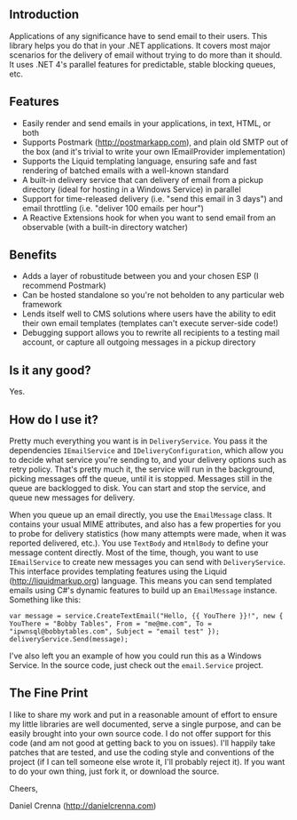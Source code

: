 Introduction
------------
Applications of any significance have to send email to their users. This library helps you do that in your
.NET applications. It covers most major scenarios for the delivery of email without trying to do more than it should.
It uses .NET 4's parallel features for predictable, stable blocking queues, etc.

Features
--------
- Easily render and send emails in your applications, in text, HTML, or both
- Supports Postmark (http://postmarkapp.com), and plain old SMTP out of the box (and it's trivial to write your own IEmailProvider implementation)
- Supports the Liquid templating language, ensuring safe and fast rendering of batched emails with a well-known standard
- A built-in delivery service that can delivery of email from a pickup directory (ideal for hosting in a Windows Service) in parallel
- Support for time-released delivery (i.e. "send this email in 3 days") and email throttling (i.e. "deliver 100 emails per hour")
- A Reactive Extensions hook for when you want to send email from an observable (with a built-in directory watcher)

Benefits
--------
- Adds a layer of robustitude between you and your chosen ESP (I recommend Postmark)
- Can be hosted standalone so you're not beholden to any particular web framework
- Lends itself well to CMS solutions where users have the ability to edit their own email templates (templates can't execute server-side code!)
- Debugging support allows you to rewrite all recipients to a testing mail account, or capture all outgoing messages in a pickup directory

Is it any good?
---------------
Yes.

How do I use it?
----------------
Pretty much everything you want is in `DeliveryService`. You pass it the dependencies `IEmailService` and `IDeliveryConfiguration`, which allow you
to decide what service you're sending to, and your delivery options such as retry policy. That's pretty much it, the service will run in the background,
picking messages off the queue, until it is stopped. Messages still in the queue are backlogged to disk. You can start and stop the service, and queue
new messages for delivery.

When you queue up an email directly, you use the `EmailMessage` class. It contains your usual MIME attributes, and also has a few properties
for you to probe for delivery statistics (how many attempts were made, when it was reported delivered, etc.). You use `TextBody` and `HtmlBody` to define your
message content directly. Most of the time, though, you want to use `IEmailService` to create new messages you can send with `DeliveryService`. 
This interface provides templating features using the Liquid (http://liquidmarkup.org) language. This means you can send templated emails using C#'s dynamic 
features to build up an `EmailMessage` instance. Something like this:

```
var message = service.CreateTextEmail("Hello, {{ YouThere }}!", new { YouThere = "Bobby Tables", From = "me@me.com", To = "ipwnsql@bobbytables.com", Subject = "email test" });
deliveryService.Send(message);
```

I've also left you an example of how you could run this as a Windows Service. In the source code, just check out the `email.Service` project.

The Fine Print
--------------
I like to share my work and put in a reasonable amount of effort to ensure my little libraries are well documented, serve a single purpose,
and can be easily brought into your own source code. I do not offer support for this code (and am not good at getting back to you on issues). 
I'll happily take patches that are tested, and use the coding style and conventions of the project (if I can tell someone else wrote it, I'll 
probably reject it). If you want to do your own thing, just fork it, or download the source.

Cheers,

Daniel Crenna
(http://danielcrenna.com)

